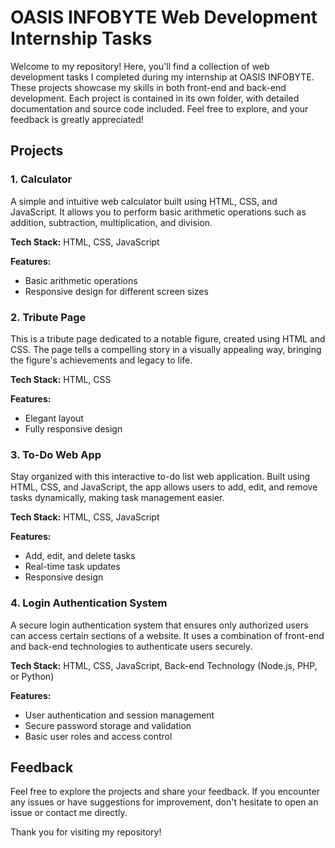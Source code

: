 # OASIS INFOBYTE Web Development Internship Tasks

Welcome to my repository! Here, you'll find a collection of web development tasks I completed during my internship at OASIS INFOBYTE. These projects showcase my skills in both front-end and back-end development. Each project is contained in its own folder, with detailed documentation and source code included. Feel free to explore, and your feedback is greatly appreciated!

## Projects

### 1. Calculator
A simple and intuitive web calculator built using HTML, CSS, and JavaScript. It allows you to perform basic arithmetic operations such as addition, subtraction, multiplication, and division.

**Tech Stack:** HTML, CSS, JavaScript

**Features:**
- Basic arithmetic operations
- Responsive design for different screen sizes

### 2. Tribute Page
This is a tribute page dedicated to a notable figure, created using HTML and CSS. The page tells a compelling story in a visually appealing way, bringing the figure's achievements and legacy to life.

**Tech Stack:** HTML, CSS

**Features:**
- Elegant layout
- Fully responsive design

### 3. To-Do Web App
Stay organized with this interactive to-do list web application. Built using HTML, CSS, and JavaScript, the app allows users to add, edit, and remove tasks dynamically, making task management easier.

**Tech Stack:** HTML, CSS, JavaScript

**Features:**
- Add, edit, and delete tasks
- Real-time task updates
- Responsive design

### 4. Login Authentication System
A secure login authentication system that ensures only authorized users can access certain sections of a website. It uses a combination of front-end and back-end technologies to authenticate users securely.

**Tech Stack:** HTML, CSS, JavaScript, Back-end Technology (Node.js, PHP, or Python)

**Features:**
- User authentication and session management
- Secure password storage and validation
- Basic user roles and access control

## Feedback

Feel free to explore the projects and share your feedback. If you encounter any issues or have suggestions for improvement, don't hesitate to open an issue or contact me directly.

Thank you for visiting my repository!
